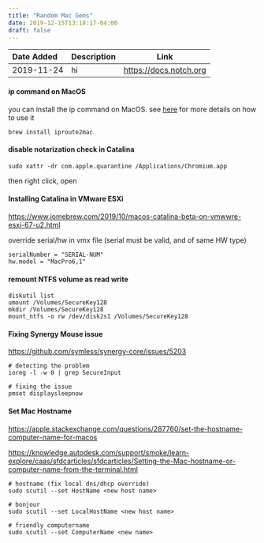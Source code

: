 ```yaml
---
title: "Random Mac Gems"
date: 2019-12-15T13:18:17-04:00
draft: false
---
```


|Date Added|Description|Link|
|:---|:---|---|
|2019-11-24| hi | https://docs.notch.org | 



#### ip command on MacOS

you can install the ip command on MacOS. see [here](https://docs.notch.org/linux/ipcmd) for more details on how to use it

```
brew install iproute2mac
```

#### disable notarization check in Catalina

```
sudo xattr -dr com.apple.quarantine /Applications/Chromium.app
```

then right click, open

#### Installing Catalina in VMware ESXi

https://www.jomebrew.com/2019/10/macos-catalina-beta-on-vmwwre-esxi-67-u2.html

override serial/hw in vmx file (serial must be valid, and of same HW type)
```
serialNumber = "SERIAL-NUM"
hw.model = "MacPro6,1"
```

#### remount NTFS volume as read write
```
diskutil list
umount /Volumes/SecureKey128
mkdir /Volumes/SecureKey128
mount_ntfs -o rw /dev/disk2s1 /Volumes/SecureKey128
```

#### Fixing Synergy Mouse issue

https://github.com/symless/synergy-core/issues/5203

``` 
# detecting the problem
ioreg -l -w 0 | grep SecureInput

# fixing the issue
pmset displaysleepnow
```


#### Set Mac Hostname 

https://apple.stackexchange.com/questions/287760/set-the-hostname-computer-name-for-macos

https://knowledge.autodesk.com/support/smoke/learn-explore/caas/sfdcarticles/sfdcarticles/Setting-the-Mac-hostname-or-computer-name-from-the-terminal.html

```
# hostname (fix local dns/dhcp override)
sudo scutil --set HostName <new host name>

# bonjour
sudo scutil --set LocalHostName <new host name>

# friendly computername
sudo scutil --set ComputerName <new name>
```

